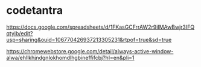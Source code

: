 # codetantra

https://docs.google.com/spreadsheets/d/1FKasGCFrrAW2r9iIMAwBwjr3IFQqtyib/edit?usp=sharing&ouid=106770426937213305231&rtpof=true&sd=true

https://chromewebstore.google.com/detail/always-active-window-alwa/ehllkhjndgnlokhomdlhgbineffifcbj?hl=en&pli=1


